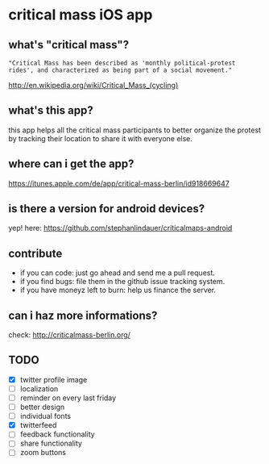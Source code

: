# critical mass iOS app

## what's "critical mass"?

``` 
"Critical Mass has been described as 'monthly political-protest rides', and characterized as being part of a social movement."
```
http://en.wikipedia.org/wiki/Critical_Mass_(cycling)

## what's this app?

this app helps all the critical mass participants to better organize the protest by tracking their location to share it with everyone else.

## where can i get the app?

https://itunes.apple.com/de/app/critical-mass-berlin/id918669647

## is there a version for android devices?
                                                          
yep! here: https://github.com/stephanlindauer/criticalmaps-android

## contribute

* if you can code: just go ahead and send me a pull request.
* if you find bugs: file them in the github issue tracking system.
* if you have moneyz left to burn: help us finance the server.

## can i haz more informations?

check: http://criticalmass-berlin.org/

## TODO

- [x] twitter profile image
- [ ] localization
- [ ] reminder on every last friday
- [ ] better design
- [ ] individual fonts
- [x] twitterfeed
- [ ] feedback functionality
- [ ] share functionality
- [ ] zoom buttons
